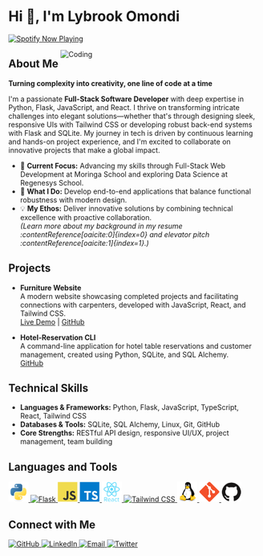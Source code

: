 # Hi 👋, I'm Lybrook Omondi

[![Spotify Now Playing](https://spotify-readme-3s61yj059-xditya.vercel.app/api/spotify)](https://open.spotify.com/user/31zegvyskshoqgjww7eggcv2zkhq?si=btkH_Xr2ROSyrgU7uVYhoA)

<img align="right" alt="Coding" width="400" src="https://cdn.dribbble.com/users/1162077/screenshots/3848914/programmer.gif">

## About Me

**Turning complexity into creativity, one line of code at a time**

I'm a passionate **Full-Stack Software Developer** with deep expertise in Python, Flask, JavaScript, and React. I thrive on transforming intricate challenges into elegant solutions—whether that's through designing sleek, responsive UIs with Tailwind CSS or developing robust back-end systems with Flask and SQLite. My journey in tech is driven by continuous learning and hands-on project experience, and I'm excited to collaborate on innovative projects that make a global impact.  
  
- 🔭 **Current Focus:** Advancing my skills through Full-Stack Web Development at Moringa School and exploring Data Science at Regenesys School.  
- 🌱 **What I Do:** Develop end-to-end applications that balance functional robustness with modern design.  
- 💡 **My Ethos:** Deliver innovative solutions by combining technical excellence with proactive collaboration.  
*(Learn more about my background in my resume :contentReference[oaicite:0]{index=0} and elevator pitch :contentReference[oaicite:1]{index=1}.)*

## Projects
- **Furniture Website**  
  A modern website showcasing completed projects and facilitating connections with carpenters, developed with JavaScript, React, and Tailwind CSS.  
  [Live Demo](#) | [GitHub](https://github.com/omoshlybrook)

- **Hotel-Reservation CLI**  
  A command-line application for hotel table reservations and customer management, created using Python, SQLite, and SQL Alchemy.  
  [GitHub](https://github.com/omoshlybrook)

## Technical Skills

- **Languages & Frameworks:** Python, Flask, JavaScript, TypeScript, React, Tailwind CSS  
- **Databases & Tools:** SQLite, SQL Alchemy, Linux, Git, GitHub  
- **Core Strengths:** RESTful API design, responsive UI/UX, project management, team building


## Languages and Tools

<p align="left">
  <a href="https://www.python.org/" target="_blank">
    <img src="https://raw.githubusercontent.com/devicons/devicon/master/icons/python/python-original.svg" alt="Python" width="40" height="40"/>
  </a>
  <a href="https://flask.palletsprojects.com/" target="_blank">
    <img src="https://cdn.jsdelivr.net/gh/devicons/devicon/icons/flask/flask-original.svg" alt="Flask" width="40" height="40"/>
  </a>
  <a href="https://developer.mozilla.org/en-US/docs/Web/JavaScript" target="_blank">
    <img src="https://raw.githubusercontent.com/devicons/devicon/master/icons/javascript/javascript-original.svg" alt="JavaScript" width="40" height="40"/>
  </a>
  <a href="https://www.typescriptlang.org/" target="_blank">
    <img src="https://raw.githubusercontent.com/devicons/devicon/master/icons/typescript/typescript-original.svg" alt="TypeScript" width="40" height="40"/>
  </a>
  <a href="https://reactjs.org/" target="_blank">
    <img src="https://raw.githubusercontent.com/devicons/devicon/master/icons/react/react-original-wordmark.svg" alt="React" width="40" height="40"/>
  </a>
  <a href="https://tailwindcss.com/" target="_blank">
    <img src="https://www.vectorlogo.zone/logos/tailwindcss/tailwindcss-icon.svg" alt="Tailwind CSS" width="40" height="40"/>
  </a>
  <a href="https://www.linux.org/" target="_blank">
    <img src="https://raw.githubusercontent.com/devicons/devicon/master/icons/linux/linux-original.svg" alt="Linux" width="40" height="40"/>
  </a>
  <a href="https://git-scm.com/" target="_blank">
    <img src="https://raw.githubusercontent.com/devicons/devicon/master/icons/git/git-original.svg" alt="Git" width="40" height="40"/>
  </a>
  <a href="https://github.com/" target="_blank">
    <img src="https://raw.githubusercontent.com/devicons/devicon/master/icons/github/github-original.svg" alt="GitHub" width="40" height="40"/>
  </a>
</p>

## Connect with Me

<p align="left">
  <a href="https://github.com/omoshlybrook" target="_blank">
    <img src="https://cdn.jsdelivr.net/gh/devicons/devicon/icons/github/github-original.svg" alt="GitHub" width="30" height="30"/>
  </a>
  <a href="https://www.linkedin.com/in/lybrook-omondi" target="_blank">
    <img src="https://raw.githubusercontent.com/rahuldkjain/github-profile-readme-generator/master/src/images/icons/Social/linked-in-alt.svg" alt="LinkedIn" width="30" height="30"/>
  </a>
  <a href="mailto:omoshlybrook@gmail.com" target="_blank">
    <img src="https://img.icons8.com/ios-filled/50/000000/new-post.png" alt="Email" width="30" height="30"/>
  </a>
  <a href="https://x.com/LybrookOmondi" target="_blank">
    <img src="https://raw.githubusercontent.com/rahuldkjain/github-profile-readme-generator/master/src/images/icons/Social/twitter.svg" alt="Twitter" width="30" height="30"/>
  </a>
</p>
